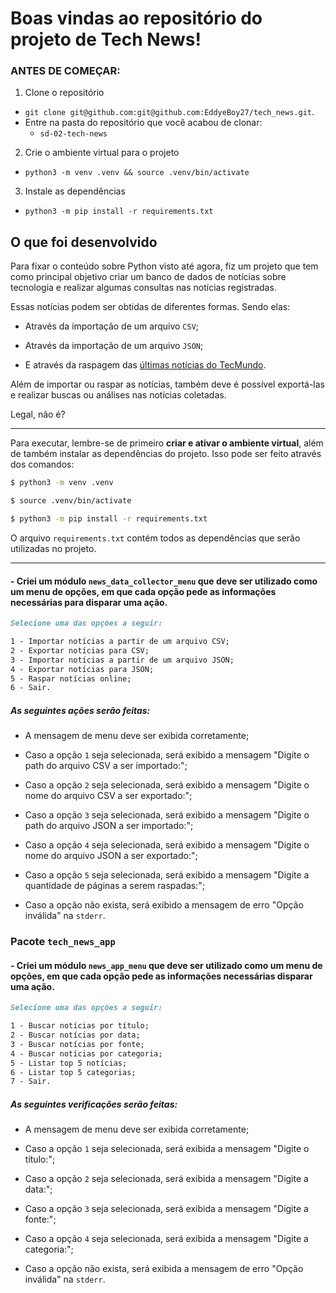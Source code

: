 # Boas vindas ao repositório do projeto de Tech News!

### ANTES DE COMEÇAR:

1. Clone o repositório

- `git clone git@github.com:git@github.com:EddyeBoy27/tech_news.git`.
- Entre na pasta do repositório que você acabou de clonar:
  - `sd-02-tech-news`

2. Crie o ambiente virtual para o projeto

- `python3 -m venv .venv && source .venv/bin/activate`

3. Instale as dependências

- `python3 -m pip install -r requirements.txt`


## O que foi desenvolvido

Para fixar o conteúdo sobre Python visto até agora, fiz um projeto que tem como principal objetivo criar um banco de dados de notícias sobre tecnologia e realizar algumas consultas nas notícias registradas.

Essas notícias podem ser obtidas de diferentes formas. Sendo elas:

- Através da importação de um arquivo `CSV`;

- Através da importação de um arquivo `JSON`;

- E através da raspagem das [últimas notícias do TecMundo](https://www.tecmundo.com.br/novidades).

Além de importar ou raspar as notícias, também deve é possível exportá-las e realizar buscas ou análises nas notícias coletadas.

Legal, não é?

---

Para executar, lembre-se de primeiro **criar e ativar o ambiente virtual**, além de também instalar as dependências do projeto. Isso pode ser feito através dos comandos:

```bash
$ python3 -m venv .venv

$ source .venv/bin/activate

$ python3 -m pip install -r requirements.txt
```

O arquivo `requirements.txt` contém todos as dependências que serão utilizadas no projeto.

---

#### - Criei um módulo `news_data_collector_menu` que deve ser utilizado como um menu de opções, em que cada opção pede as informações necessárias para disparar uma ação.

```md
Selecione uma das opções a seguir:

1 - Importar notícias a partir de um arquivo CSV;
2 - Exportar notícias para CSV;
3 - Importar notícias a partir de um arquivo JSON;
4 - Exportar notícias para JSON;
5 - Raspar notícias online;
6 - Sair.
```

##### As seguintes ações serão feitas:

- A mensagem de menu deve ser exibida corretamente;

- Caso a opção `1` seja selecionada, será exibido a mensagem "Digite o path do arquivo CSV a ser importado:";

- Caso a opção `2` seja selecionada, será exibido a mensagem "Digite o nome do arquivo CSV a ser exportado:";

- Caso a opção `3` seja selecionada, será exibido a mensagem "Digite o path do arquivo JSON a ser importado:";

- Caso a opção `4` seja selecionada, será exibido a mensagem "Digite o nome do arquivo JSON a ser exportado:";

- Caso a opção `5` seja selecionada, será exibido a mensagem "Digite a quantidade de páginas a serem raspadas:";

- Caso a opção não exista, será exibido a mensagem de erro "Opção inválida" na `stderr`.

### Pacote `tech_news_app`

#### - Criei um módulo `news_app_menu` que deve ser utilizado como um menu de opções, em que cada opção pede as informações necessárias disparar uma ação.

```md
Selecione uma das opções a seguir:

1 - Buscar notícias por título;
2 - Buscar notícias por data;
3 - Buscar notícias por fonte;
4 - Buscar notícias por categoria;
5 - Listar top 5 notícias;
6 - Listar top 5 categorias;
7 - Sair.
```

##### As seguintes verificações serão feitas:

- A mensagem de menu deve ser exibida corretamente;

- Caso a opção `1` seja selecionada, será exibida a mensagem "Digite o título:";

- Caso a opção `2` seja selecionada, será exibida a mensagem "Digite a data:";

- Caso a opção `3` seja selecionada, será exibida a mensagem "Digite a fonte:";

- Caso a opção `4` seja selecionada, será exibida a mensagem "Digite a categoria:";

- Caso a opção não exista, será exibida a mensagem de erro "Opção inválida" na `stderr`.
